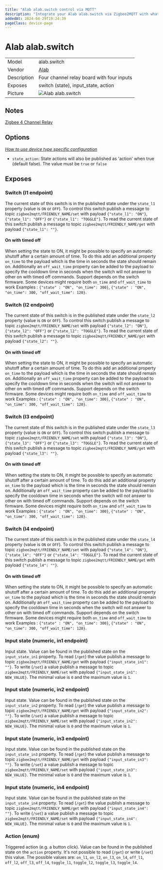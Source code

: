 ```yaml
---
title: "Alab alab.switch control via MQTT"
description: "Integrate your Alab alab.switch via Zigbee2MQTT with whatever smart home infrastructure you are using without the vendor's bridge or gateway."
addedAt: 2024-04-29T19:24:39
pageClass: device-page
---
```


<!-- !!!! -->
<!-- ATTENTION: This file is auto-generated through docgen! -->
<!-- You can only edit the "Notes"-Section between the two comment lines "Notes BEGIN" and "Notes END". -->
<!-- Do not use h1 or h2 heading within "## Notes"-Section. -->
<!-- !!!! -->

# Alab alab.switch

|     |     |
|-----|-----|
| Model | alab.switch  |
| Vendor  | [Alab](/supported-devices/#v=Alab)  |
| Description | Four channel relay board with four inputs |
| Exposes | switch (state), input_state, action |
| Picture | ![Alab alab.switch](https://www.zigbee2mqtt.io/images/devices/alab.switch.png) |


<!-- Notes BEGIN: You can edit here. Add "## Notes" headline if not already present. -->
## Notes
[Zigbee 4 Channel Relay](https://www.tindie.com/products/a_lab_technology/zigbee-4-channel-relay/)
<!-- Notes END: Do not edit below this line -->



## Options
*[How to use device type specific configuration](../guide/configuration/devices-groups.md#specific-device-options)*

* `state_action`: State actions will also be published as 'action' when true (default false). The value must be `true` or `false`


## Exposes

### Switch (l1 endpoint)
The current state of this switch is in the published state under the `state_l1` property (value is `ON` or `OFF`).
To control this switch publish a message to topic `zigbee2mqtt/FRIENDLY_NAME/set` with payload `{"state_l1": "ON"}`, `{"state_l1": "OFF"}` or `{"state_l1": "TOGGLE"}`.
To read the current state of this switch publish a message to topic `zigbee2mqtt/FRIENDLY_NAME/get` with payload `{"state_l1": ""}`.

#### On with timed off
When setting the state to ON, it might be possible to specify an automatic shutoff after a certain amount of time. To do this add an additional property `on_time` to the payload which is the time in seconds the state should remain on.
Additionally an `off_wait_time` property can be added to the payload to specify the cooldown time in seconds when the switch will not answer to other on with timed off commands.
Support depends on the switch firmware. Some devices might require both `on_time` and `off_wait_time` to work
Examples : `{"state" : "ON", "on_time": 300}`, `{"state" : "ON", "on_time": 300, "off_wait_time": 120}`.

### Switch (l2 endpoint)
The current state of this switch is in the published state under the `state_l2` property (value is `ON` or `OFF`).
To control this switch publish a message to topic `zigbee2mqtt/FRIENDLY_NAME/set` with payload `{"state_l2": "ON"}`, `{"state_l2": "OFF"}` or `{"state_l2": "TOGGLE"}`.
To read the current state of this switch publish a message to topic `zigbee2mqtt/FRIENDLY_NAME/get` with payload `{"state_l2": ""}`.

#### On with timed off
When setting the state to ON, it might be possible to specify an automatic shutoff after a certain amount of time. To do this add an additional property `on_time` to the payload which is the time in seconds the state should remain on.
Additionally an `off_wait_time` property can be added to the payload to specify the cooldown time in seconds when the switch will not answer to other on with timed off commands.
Support depends on the switch firmware. Some devices might require both `on_time` and `off_wait_time` to work
Examples : `{"state" : "ON", "on_time": 300}`, `{"state" : "ON", "on_time": 300, "off_wait_time": 120}`.

### Switch (l3 endpoint)
The current state of this switch is in the published state under the `state_l3` property (value is `ON` or `OFF`).
To control this switch publish a message to topic `zigbee2mqtt/FRIENDLY_NAME/set` with payload `{"state_l3": "ON"}`, `{"state_l3": "OFF"}` or `{"state_l3": "TOGGLE"}`.
To read the current state of this switch publish a message to topic `zigbee2mqtt/FRIENDLY_NAME/get` with payload `{"state_l3": ""}`.

#### On with timed off
When setting the state to ON, it might be possible to specify an automatic shutoff after a certain amount of time. To do this add an additional property `on_time` to the payload which is the time in seconds the state should remain on.
Additionally an `off_wait_time` property can be added to the payload to specify the cooldown time in seconds when the switch will not answer to other on with timed off commands.
Support depends on the switch firmware. Some devices might require both `on_time` and `off_wait_time` to work
Examples : `{"state" : "ON", "on_time": 300}`, `{"state" : "ON", "on_time": 300, "off_wait_time": 120}`.

### Switch (l4 endpoint)
The current state of this switch is in the published state under the `state_l4` property (value is `ON` or `OFF`).
To control this switch publish a message to topic `zigbee2mqtt/FRIENDLY_NAME/set` with payload `{"state_l4": "ON"}`, `{"state_l4": "OFF"}` or `{"state_l4": "TOGGLE"}`.
To read the current state of this switch publish a message to topic `zigbee2mqtt/FRIENDLY_NAME/get` with payload `{"state_l4": ""}`.

#### On with timed off
When setting the state to ON, it might be possible to specify an automatic shutoff after a certain amount of time. To do this add an additional property `on_time` to the payload which is the time in seconds the state should remain on.
Additionally an `off_wait_time` property can be added to the payload to specify the cooldown time in seconds when the switch will not answer to other on with timed off commands.
Support depends on the switch firmware. Some devices might require both `on_time` and `off_wait_time` to work
Examples : `{"state" : "ON", "on_time": 300}`, `{"state" : "ON", "on_time": 300, "off_wait_time": 120}`.

### Input state (numeric, in1 endpoint)
Input state.
Value can be found in the published state on the `input_state_in1` property.
To read (`/get`) the value publish a message to topic `zigbee2mqtt/FRIENDLY_NAME/get` with payload `{"input_state_in1": ""}`.
To write (`/set`) a value publish a message to topic `zigbee2mqtt/FRIENDLY_NAME/set` with payload `{"input_state_in1": NEW_VALUE}`.
The minimal value is `0` and the maximum value is `1`.

### Input state (numeric, in2 endpoint)
Input state.
Value can be found in the published state on the `input_state_in2` property.
To read (`/get`) the value publish a message to topic `zigbee2mqtt/FRIENDLY_NAME/get` with payload `{"input_state_in2": ""}`.
To write (`/set`) a value publish a message to topic `zigbee2mqtt/FRIENDLY_NAME/set` with payload `{"input_state_in2": NEW_VALUE}`.
The minimal value is `0` and the maximum value is `1`.

### Input state (numeric, in3 endpoint)
Input state.
Value can be found in the published state on the `input_state_in3` property.
To read (`/get`) the value publish a message to topic `zigbee2mqtt/FRIENDLY_NAME/get` with payload `{"input_state_in3": ""}`.
To write (`/set`) a value publish a message to topic `zigbee2mqtt/FRIENDLY_NAME/set` with payload `{"input_state_in3": NEW_VALUE}`.
The minimal value is `0` and the maximum value is `1`.

### Input state (numeric, in4 endpoint)
Input state.
Value can be found in the published state on the `input_state_in4` property.
To read (`/get`) the value publish a message to topic `zigbee2mqtt/FRIENDLY_NAME/get` with payload `{"input_state_in4": ""}`.
To write (`/set`) a value publish a message to topic `zigbee2mqtt/FRIENDLY_NAME/set` with payload `{"input_state_in4": NEW_VALUE}`.
The minimal value is `0` and the maximum value is `1`.

### Action (enum)
Triggered action (e.g. a button click).
Value can be found in the published state on the `action` property.
It's not possible to read (`/get`) or write (`/set`) this value.
The possible values are: `on_l1`, `on_l2`, `on_l3`, `on_l4`, `off_l1`, `off_l2`, `off_l3`, `off_l4`, `toggle_l1`, `toggle_l2`, `toggle_l3`, `toggle_l4`.

